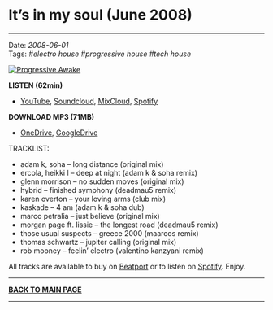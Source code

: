 # It’s in my soul (June 2008)

----

Date: *2008-06-01*  
Tags: *#electro house* *#progressive house* *#tech house*  

[![Progressive Awake](https://thumbnailer.mixcloud.com/unsafe/400x400/extaudio/b/d/f/a/429c-c6cf-4b33-9ef5-9fe62059486d)](https://soundcloud.com/progressiveawake2008/its-in-my-soul-june-2008)

**LISTEN (62min)**
* [YouTube](https://youtu.be/_ZUpp6BTWEY), [Soundcloud](https://soundcloud.com/progressiveawake2008/its-in-my-soul-june-2008), [MixCloud](https://www.mixcloud.com/progressiveawake/its-in-my-soul-june-2008/), [Spotify](https://open.spotify.com/playlist/6sBdrvvG6vHQQ2duawMm1x?si=d59c498896ea4bb7)  

**DOWNLOAD MP3 (71MB)**  
* [OneDrive](https://1drv.ms/u/s!AmzuuXrjf51v2LISHaczUR1KVbJG0A?e=sg6TsD), [GoogleDrive](https://drive.google.com/uc?id=0B1aIvu0NI6o4eVF6ZVYwWVhsdkk&export=download&resourcekey=0-KfnysDc6GvI5RHW4rdU2sQ)

TRACKLIST:  

* adam k, soha – long distance (original mix)
* ercola, heikki l – deep at night (adam k & soha remix)
* glenn morrison – no sudden moves (original mix)
* hybrid – finished symphony (deadmau5 remix)
* karen overton – your loving arms (club mix)
* kaskade – 4 am (adam k & soha dub)
* marco petralia – just believe (original mix)
* morgan page ft. lissie – the longest road (deadmau5 remix)
* those usual suspects – greece 2000 (maarcos remix)
* thomas schwartz – jupiter calling (original mix)
* rob mooney – feelin’ electro (valentino kanzyani remix)

All tracks are available to buy on <a href="http://beatport.com" target="_blank">Beatport</a> or to listen on [Spotify](https://open.spotify.com/playlist/6sBdrvvG6vHQQ2duawMm1x?si=d59c498896ea4bb7).
Enjoy.

----

[**BACK TO MAIN PAGE**](./README.md)

---- 
